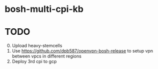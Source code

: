 # bosh-multi-cpi-kb

# TODO

0. Upload heavy-stemcells
0. Use https://github.com/dpb587/openvpn-bosh-release to setup vpn between vpcs in different regions
0. Deploy 3rd cpi to gcp
